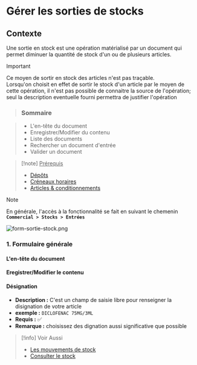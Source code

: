 # Gérer les sorties de stocks

## Contexte

Une sortie en stock est une opération matérialisé par un document qui permet diminuer la quantité de stock d'un ou de plusieurs articles.

> [!IMPORTANT]
> Ce moyen de sortir en stock des articles n'est pas traçable.<br/>
> Lorsqu'on choisit en effet de sortir le stock d'un article par le moyen de cette opération, il n'est pas possible de connaitre la source de l'opération; seul la description eventuelle fourni permettra de justifier l'opération

> ### Sommaire

> - L'en-tête du document
> - Enregistrer/Modifier du contenu
> - Liste des documents
> - Rechercher un document d'entrée
> - Valider un document
>   <br/>

> [!note] <u>Prérequis</u>
>
> - [Dépôts](./../../donnee-de-base/depots.md)
> - [Créneaux horaires](./../../donnee-de-base/com/creneaux.md)
> - [Articles & conditionnements](./../../donnee-de-base/articles.md)

> [!NOTE]  
> En générale, l'accès à la fonctionnalité se fait en suivant le chemenin **`Commercial > Stocks > Entrées`**

![form-sortie-stock.png](https://i.postimg.cc/bvYjpZHm/form-sortie-stock.png)

### 1. Formulaire générale

#### L'en-tête du document

#### Eregistrer/Modifier le contenu

#### **Désignation**

- **Description :** C'est un champ de saisie libre pour renseigner la disignation de votre article
- **exemple :** `DICLOFENAC 75MG/3ML`
- **Requis :** ✅
- **Remarque :** choisissez des dignation aussi significative que possible

> [!info] Voir Aussi
>
> - [Les mouvements de stock](./../stocks/mouvement-de-stocks.md)
> - [Consulter le stock](./../stocks/consulter-les-stocks.md)
